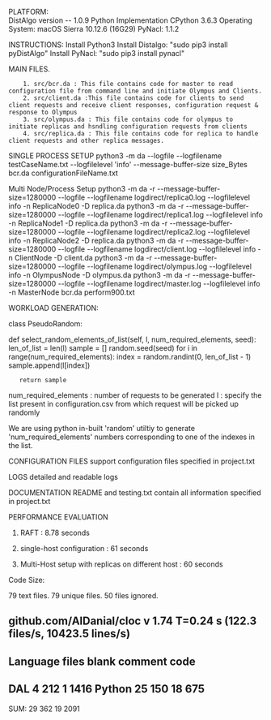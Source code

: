 
				
PLATFORM:  
DistAlgo version -- 1.0.9 
Python Implementation CPython 3.6.3
Operating System: macOS Sierra 10.12.6 (16G29)
PyNacl: 1.1.2
		   
		   
INSTRUCTIONS: 
Install Python3
Install Distalgo: "sudo pip3 install pyDistAlgo"
Install PyNacl: "sudo pip3 install pynacl"

MAIN FILES.  
			       
		1. src/bcr.da : This file contains code for master to read configuration file from command line and initiate Olympus and Clients.
		2. src/client.da :This file contains code for clients to send client requests and receive client responses, configuration request & response to Olympus
		3. src/olympus.da : This file contains code for olympus to initiate replicas and hsndling configuration requests from clients
		4. src/replica.da : This file contains code for replica to handle client requests and other replica messages.

SINGLE PROCESS SETUP
python3 -m da --logfile --logfilename testCaseName.txt --logfilelevel 'info' --message-buffer-size size_Bytes bcr.da configurationFileName.txt

Multi Node/Process Setup
python3 -m da -r  --message-buffer-size=1280000 --logfile --logfilename logdirect/replica0.log --logfilelevel info -n ReplicaNode0  -D replica.da
python3 -m da -r  --message-buffer-size=1280000 --logfile --logfilename logdirect/replica1.log --logfilelevel info -n ReplicaNode1  -D replica.da
python3 -m da -r  --message-buffer-size=1280000 --logfile --logfilename logdirect/replica2.log --logfilelevel info -n ReplicaNode2  -D replica.da
python3 -m da -r --message-buffer-size=1280000 --logfile --logfilename logdirect/client.log --logfilelevel info  -n ClientNode   -D client.da
python3 -m da -r  --message-buffer-size=1280000  --logfile --logfilename logdirect/olympus.log --logfilelevel info  -n OlympusNode  -D olympus.da
python3 -m da -r  --message-buffer-size=1280000  --logfile --logfilename logdirect/master.log --logfilelevel info  -n MasterNode  bcr.da perform900.txt

WORKLOAD GENERATION: 

class PseudoRandom:

   def select_random_elements_of_list(self, l, num_required_elements, seed):
       len_of_list = len(l)
       sample = []
       random.seed(seed)
       for i in range(num_required_elements):
           index = random.randint(0, len_of_list - 1)
           sample.append(l[index])

       return sample
       
num_required_elements : number of requests to be generated
l : specify the list present in configuration.csv from which request will be picked up randomly

We are using python in-built 'random' utiltiy to generate 'num_required_elements' numbers  corresponding to one of the indexes in the list.


CONFIGURATION FILES 
support configuration files specified in project.txt

LOGS 
detailed and readable logs 

DOCUMENTATION 
README and testing.txt contain all information specified in project.txt 


PERFORMANCE EVALUATION 
1. RAFT   :  8.78 seconds

2. single-host configuration : 61 seconds

3. Multi-Host setup with replicas on different host : 60 seconds  


Code Size: 
 
79 text files.
79 unique files.
50 files ignored.

github.com/AlDanial/cloc v 1.74  T=0.24 s (122.3 files/s, 10423.5 lines/s)
-------------------------------------------------------------------------------
Language                     files          blank        comment           code
-------------------------------------------------------------------------------
DAL                              4            212              1           1416
Python                          25            150             18            675
-------------------------------------------------------------------------------
SUM:                            29            362             19           2091
 

